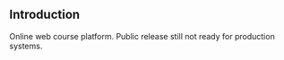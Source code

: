 ## Introduction

Online web course platform. Public release still not ready for production systems.
